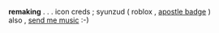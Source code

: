 **remaking** . . .
icon creds ; syunzud ( roblox , [apostle badge](https://www.roblox.com/badges/2148561979/Dance-Puppet-Dance) )  
also , [send me music](https://joel.123guestbook.com/) :-) 
